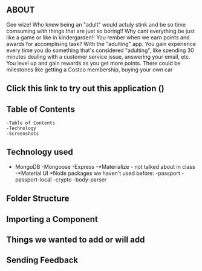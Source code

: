 
## ABOUT 
  Gee wize! Who knew being an "adult" would actuly stink and be so time comsuming with things that are just so boring!! Why cant everything be just like a game or like in kindergarden!! You rember when  we earn points and awards for accomplising task? With  the "adulting" app. You gain experience every time you do something that's considered "adulting", like spending 30 minutes dealing with a customer service issue, answering your email, etc. You level up and gain rewards as you get more points. There could be milestones like getting a Costco membership, buying your own car

 ## Click this link to try out this application ()

  ## Table of Contents

    -Table of Contents
    -Technology
    -Screenshots

## Technology used 
 - MongoDB
  -Mongoose
  -Express
  -*Materialize - not talked about in class
  -*Material UI
  *Node packages we haven't used before: 
    -passport
    -passport-local
    -crypto
    -body-parser

## Folder Structure

## Importing a Component

## Things we wanted to add or will add



## Sending Feedback


